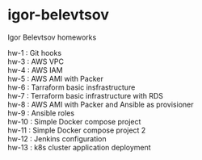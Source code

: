 # igor-belevtsov
Igor Belevtsov homeworks

hw-1 : Git hooks \
hw-3 : AWS VPC \
hw-4 : AWS IAM \
hw-5 : AWS AMI with Packer \
hw-6 : Tarraform basic insfrastructure \
hw-7 : Terraform basic infrastructure with RDS \
hw-8 : AWS AMI with Packer and Ansible as provisioner \
hw-9 : Ansible roles \
hw-10 : Simple Docker compose project \
hw-11 : Simple Docker compose project 2 \
hw-12 : Jenkins configuration \
hw-13 : k8s cluster application deployment
